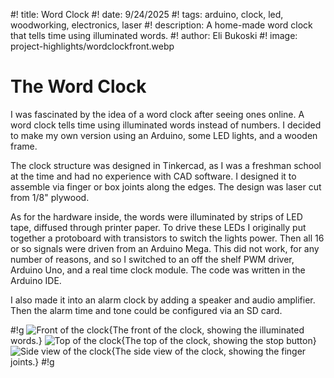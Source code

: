#! title: Word Clock
#! date: 9/24/2025
#! tags: arduino, clock, led, woodworking, electronics, laser
#! description: A home-made word clock that tells time using illuminated words.
#! author: Eli Bukoski
#! image: project-highlights/wordclockfront.webp

# The Word Clock

I was fascinated by the idea of a word clock after seeing ones online. A word clock tells time using illuminated words instead of numbers. I decided to make my own version using an Arduino, some LED lights, and a wooden frame.

The clock structure was designed in Tinkercad, as I was a freshman school at the time and had no experience with CAD software. I designed it to assemble via finger or box joints along the edges. The design was laser cut from 1/8" plywood.

As for the hardware inside, the words were illuminated by strips of LED tape, diffused through printer paper. To drive these LEDs I originally put together a protoboard with transistors to switch the lights power. Then all 16 or so signals were driven from an Arduino Mega. This did not work, for any number of reasons, and so I switched to an off the shelf PWM driver, Arduino Uno, and a real time clock module. The code was written in the Arduino IDE.

I also made it into an alarm clock by adding a speaker and audio amplifier. Then the alarm time and tone could be configured via an SD card.

#!g
![Front of the clock](project-highlights/wordclockfront.webp){The front of the clock, showing the illuminated words.}
![Top of the clock](project-highlights/wordclocktop_fix.webp){The top of the clock, showing the stop button}
![Side view of the clock](project-highlights/wordlcockside.webp){The side view of the clock, showing the finger joints.}
#!g
